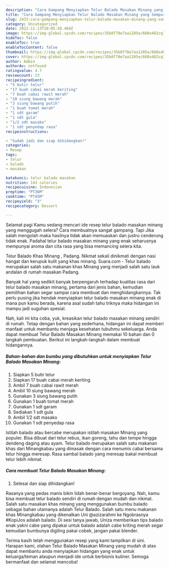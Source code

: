 ```yaml
---
description: "Cara Gampang Menyiapkan Telur Balado Masakan Minang yang Sempurna, Buat Buka Puasa Enak"
title: "Cara Gampang Menyiapkan Telur Balado Masakan Minang yang Sempurna, Buat Buka Puasa Enak"
slug: 2433-cara-gampang-menyiapkan-telur-balado-masakan-minang-yang-sempurna-buat-buka-puasa-enak
category: Uncategorized
date: 2022-11-13T20:05:58.469Z
image: https://img-global.cpcdn.com/recipes/35b8f78e7aa1285e/680x482cq70/telur-balado-masakan-minang-foto-resep-utama.jpg
hideToc: false
enableToc: true
enableTocContent: false
thumbnail: https://img-global.cpcdn.com/recipes/35b8f78e7aa1285e/680x482cq70/telur-balado-masakan-minang-foto-resep-utama.jpg
cover: https://img-global.cpcdn.com/recipes/35b8f78e7aa1285e/680x482cq70/telur-balado-masakan-minang-foto-resep-utama.jpg
author: Admin
authorAv: notfound
ratingvalue: 4.7
reviewcount: 23
recipeingredient:
- "5 butir telur"
- "17 buah cabai merah keriting"
- "7 buah cabai rawit merah"
- "10 siung bawang merah"
- "3 siung bawang putih"
- "1 buah tomat merah"
- "1 sdt garam"
- "1 sdt gula"
- "1/2 sdt masako"
- "1 sdt penyedap rasa"
recipeinstructions:

- "Sudah jadi dan siap dihidangkan!"
categories:
- Resep
tags:
- telur
- balado
- masakan

katakunci: telur balado masakan 
nutrition: 143 calories
recipecuisine: Indonesian
preptime: "PT36M"
cooktime: "PT45M"
recipeyield: "3"
recipecategory: Dessert

---
```



Selamat pagi Kamu sedang mencari ide resep telur balado masakan minang yang menggugah selera? Cara membuatnya sangat gampang. Tapi Jika salah mengolah maka hasilnya tidak akan memuaskan dan justru cenderung tidak enak. Padahal telur balado masakan minang yang enak seharusnya mempunyai aroma dan cita rasa yang bisa memancing selera kita.


Telur Balado Khas Minang , Padang. Nikmat sekali dinikmati dengan nasi hangat dan kerupuk kulit yang khas minang. Suara.com - Telur balado merupakan salah satu makanan khas Minang yang menjadi salah satu lauk andalan di rumah masakan Padang.

Banyak hal yang sedikit banyak berpengaruh terhadap kualitas rasa dari telur balado masakan minang, pertama dari jenis bahan, kemudian pemilihan bahan segar sampai cara membuat dan menghidangkannya. Tak perlu pusing jika hendak menyiapkan telur balado masakan minang enak di mana pun kamu berada, karena asal sudah tahu triknya maka hidangan ini mampu jadi suguhan spesial.


Nah, kali ini kita coba, yuk, kreasikan telur balado masakan minang sendiri di rumah. Tetap dengan bahan yang sederhana, hidangan ini dapat memberi manfaat untuk membantu menjaga kesehatan tubuhmu sekeluarga. Anda dapat membuat Telur Balado Masakan Minang memakai 10 bahan dan 0 langkah pembuatan. Berikut ini langkah-langkah dalam membuat hidangannya.

<!--inarticleads1-->

##### Bahan-bahan dan bumbu yang dibutuhkan untuk menyiapkan Telur Balado Masakan Minang:

1. Siapkan 5 butir telur
1. Siapkan 17 buah cabai merah keriting
1. Ambil 7 buah cabai rawit merah
1. Ambil 10 siung bawang merah
1. Gunakan 3 siung bawang putih
1. Gunakan 1 buah tomat merah
1. Gunakan 1 sdt garam
1. Sediakan 1 sdt gula
1. Ambil 1/2 sdt masako
1. Gunakan 1 sdt penyedap rasa


Istilah balado atau bercabe merupakan istilah masakan Minang yang populer. Bisa dibuat dari telur rebus, ikan goreng, tahu dan tempe hingga dendeng daging atau ayam. Telur balado merupakan salah satu makanan khas dari Minangkabau yang dimasak dengan cara menumis cabai bersama telur hingga meresap. Rasa sambal balado yang meresap bakal membuat telur lebih nikmat. 

<!--inarticleads2-->

##### Cara membuat Telur Balado Masakan Minang:


1. Selesai dan siap dihidangkan!

Rasanya yang pedas manis bikin lidah benar-benar bergoyang. Nah, kamu bisa membuat telur balado sendiri di rumah dengan mudah dan nikmat. Salah satu masakan khas minang yang menggunakan bumbu balado sebagai bahan utamanya adalah Telur Balado. Salah satu menu makanan khas Minangkabau yang dikenalkan Uni @azizarahmi ke Ngobrasnya #KopiJos adalah balado. Di sesi tanya jawab, Uniza memberikan tips balado enak yakni cabe yang dipakai untuk balado adalah cabe kriting merah segar kemudian bumbunya digiling pakai cobek, jangan pakai blender. 

Terima kasih telah menggunakan resep yang kami tampilkan di sini. Harapan kami, olahan Telur Balado Masakan Minang yang mudah di atas dapat membantu anda menyiapkan hidangan yang enak untuk keluarga/teman ataupun menjadi ide untuk berbisnis kuliner. Semoga bermanfaat dan selamat mencoba!
